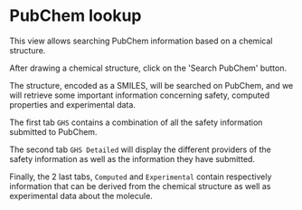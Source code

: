 # PubChem lookup

This view allows searching PubChem information based on a chemical structure.

After drawing a chemical structure, click on the 'Search PubChem' button.

The structure, encoded as a SMILES, will be searched on PubChem, and we will retrieve some important information concerning safety, computed properties and experimental data.

The first tab `GHS` contains a combination of all the safety information submitted to PubChem.

The second tab `GHS Detailed` will display the different providers of the safety information as well as the information they have submitted.

Finally, the 2 last tabs, `Computed` and `Experimental` contain respectively information that can be derived from the chemical structure as well as experimental data about the molecule.
